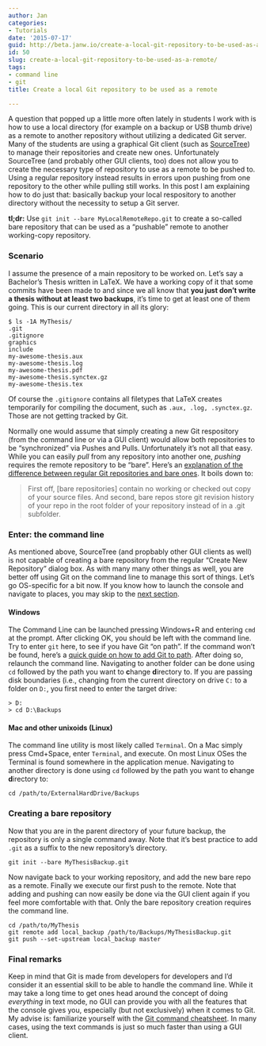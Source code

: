 ```yaml
---
author: Jan
categories:
- Tutorials
date: '2015-07-17'
guid: http://beta.janw.io/create-a-local-git-repository-to-be-used-as-a-remote/
id: 50
slug: create-a-local-git-repository-to-be-used-as-a-remote/
tags:
- command line
- git
title: Create a local Git repository to be used as a remote

---
```


A question that popped up a little more often lately in students I work with is how to use a local directory (for example on a backup or USB thumb drive) as a remote to another repository without utilizing a dedicated Git server. Many of the students are using a graphical Git client (such as [SourceTree](https://www.sourcetreeapp.com/)) to manage their repositories and create new ones. Unfortunately SourceTree (and probably other GUI clients, too) does not allow you to create the necessary type of repository to use as a remote to be pushed to. Using a regular repository instead results in errors upon pushing from one repository to the other while pulling still works. In this post I am explaining how to do just that: basically backup your local respository to another directory without the necessity to setup a Git server.

<!--more-->

**tl;dr:** Use `git init --bare MyLocalRemoteRepo.git` to create a so-called bare repository that can be used as a &#8220;pushable&#8221; remote to another working-copy repository.

### Scenario

I assume the presence of a main repository to be worked on. Let&#8217;s say a Bachelor&#8217;s Thesis written in LaTeX. We have a working copy of it that some commits have been made to and since we all know that **you just don&#8217;t write a thesis without at least two backups**, it&#8217;s time to get at least one of them going. This is our current directory in all its glory:

<pre><code class="bash">$ ls -1A MyThesis/
.git
.gitignore
graphics
include
my-awesome-thesis.aux
my-awesome-thesis.log
my-awesome-thesis.pdf
my-awesome-thesis.synctex.gz
my-awesome-thesis.tex
</code></pre>

Of course the `.gitignore` contains all filetypes that LaTeX creates temporarily for compiling the document, such as `.aux, .log, .synctex.gz`. Those are not getting tracked by Git.

Normally one would assume that simply creating a new Git respository (from the command line or via a GUI client) would allow both repositories to be &#8220;synchronized&#8221; via Pushes and Pulls. Unfortunately it&#8217;s not all that easy. While you can easily _pull_ from any repository into another one, _pushing_ requires the remote repository to be &#8220;bare&#8221;. Here&#8217;s an [explanation of the difference between regular Git repositories and bare ones](http://www.saintsjd.com/2011/01/what-is-a-bare-git-repository/). It boils down to:

> First off, [bare repositories] contain no working or checked out copy of your source files. And second, bare repos store git revision history of your repo in the root folder of your repository instead of in a .git subfolder.

### Enter: the command line

As mentioned above, SourceTree (and propbably other GUI clients as well) is not capable of creating a bare repository from the regular &#8220;Create New Repository&#8221; dialog box. As with many many other things as well, you are better off using Git on the command line to manage this sort of things. Let&#8217;s go OS-specific for a bit now. If you know how to launch the console and navigate to places, you may skip to the [next section](#creating-a-bare-respository).

#### Windows

The Command Line can be launched pressing Windows+R and entering `cmd` at the prompt. After clicking OK, you should be left with the command line. Try to enter `git` here, to see if you have Git &#8220;on path&#8221;. If the command won&#8217;t be found, here&#8217;s a [quick guide on how to add Git to path](http://blog.countableset.ch/2012/06/07/adding-git-to-windows-7-path/). After doing so, relaunch the command line. Navigating to another folder can be done using `cd` followed by the path you want to **c**hange **d**irectory to. If you are passing disk boundaries (i.e., changing from the current directory on drive `C:` to a folder on `D:`, you first need to enter the target drive:

<pre><code class="bash">&gt; D:
&gt; cd D:\Backups
</code></pre>

#### Mac and other unixoids (Linux)

The command line utility is most likely called `Terminal`. On a Mac simply press Cmd+Space, enter `Terminal`, and execute. On most Linux OSes the Terminal is found somewhere in the application menue. Navigating to another directory is done using `cd` followed by the path you want to **c**hange **d**irectory to:

<pre><code class="bash">cd /path/to/ExternalHardDrive/Backups
</code></pre>

### Creating a bare repository

Now that you are in the parent directory of your future backup, the repository is only a single command away. Note that it&#8217;s best practice to add `.git` as a suffix to the new repository&#8217;s directory.

<pre><code class="git">git init --bare MyThesisBackup.git
</code></pre>

Now navigate back to your working repository, and add the new bare repo as a remote. Finally we execute our first push to the remote. Note that adding and pushing can now easily be done via the GUI client again if you feel more comfortable with that. Only the bare repository creation requires the command line.

<pre><code class="bash">cd /path/to/MyThesis
git remote add local_backup /path/to/Backups/MyThesisBackup.git
git push --set-upstream local_backup master
</code></pre>

### Final remarks

Keep in mind that Git is made from developers for developers and I&#8217;d consider it an essential skill to be able to handle the command line. While it may take a long time to get ones head around the concept of doing _everything_ in text mode, no GUI can provide you with all the features that the console gives you, especially (but not exclusively) when it comes to Git. My advise is: familiarize yourself with the [Git command cheatsheet](https://training.github.com/kit/downloads/github-git-cheat-sheet.pdf). In many cases, using the text commands is just so much faster than using a GUI client.